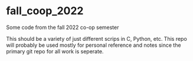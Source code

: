 # fall_coop_2022
Some code from the fall 2022 co-op semester

This should be a variety of just different scrips in C, Python, etc.
This repo will probably be used mostly for personal reference and notes since the primary git repo for all work is seperate.
